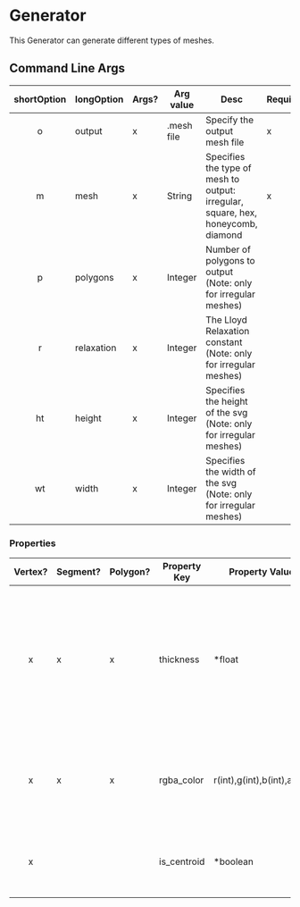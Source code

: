 # Generator

This Generator can generate different types of meshes.

## Command Line Args
| shortOption | longOption | Args? | Arg value | Desc | Required |
|:--:|---------------|------|-------|-----|--------|
| o | output | x | .mesh file | Specify the output mesh file | x |
| m | mesh | x | String | Specifies the type of mesh to output: irregular, square, hex, honeycomb, diamond | x |
| p | polygons | x | Integer | Number of polygons to output (Note: only for irregular meshes) |  |
| r | relaxation | x | Integer | The Lloyd Relaxation constant (Note: only for irregular meshes) |  |
| ht | height | x | Integer | Specifies the height of the svg (Note: only for irregular meshes) |  |
| wt | width | x | Integer | Specifies the width of the svg (Note: only for irregular meshes) |  |

### Properties
| Vertex? | Segment? | Polygon? | Property Key | Property Value | Desc | Required? |
|:--:|---------------|------|-------|-----|--------|----|
| x | x | x | thickness | *float | Specifies the radius of the vertex, or thickness of a unique segment or segments around a polygon |  |
| x | x | x | rgba_color | r(int),g(int),b(int),a(int) | Specifies the colour of the geometry or of a polygons segments | |
| x |  |  | is_centroid | *boolean | Specifies if a vertex is a centroid or not | |